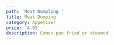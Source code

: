 ```yaml
---
path: 'Meat Dumpling '
title: Meat Dumping
category: Appetizer
price: '4.95'
description: Comes pan fried or steamed
---
```


